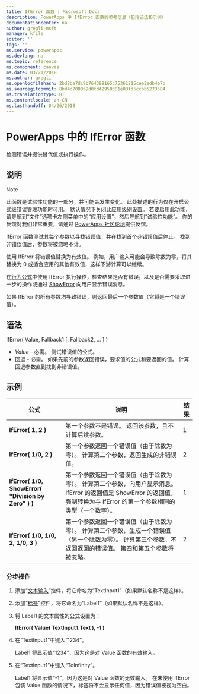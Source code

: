 ```yaml
---
title: IfError 函数 | Microsoft Docs
description: PowerApps 中 IfError 函数的参考信息（包括语法和示例）
documentationcenter: na
author: gregli-msft
manager: kfile
editor: ''
tags: ''
ms.service: powerapps
ms.devlang: na
ms.topic: reference
ms.component: canvas
ms.date: 03/21/2018
ms.author: gregli
ms.openlocfilehash: 2bd8ba7dc9b764399165c75361215cee2edb4e7b
ms.sourcegitcommit: 8bd4c700969d0fd42950581e03fd5ccbb5273584
ms.translationtype: HT
ms.contentlocale: zh-CN
ms.lasthandoff: 04/26/2018
---
```

# <a name="iferror-function-in-powerapps"></a>PowerApps 中的 IfError 函数
检测错误并提供替代值或执行操作。

## <a name="description"></a>说明
> [!NOTE]
> 此函数是试验性功能的一部分，并可能会发生变化。  此处描述的行为仅在开启公式级错误管理功能时可用。  默认情况下关闭此应用级别设置。  若要启用此功能，请导航到“文件”选项卡左侧菜单中的“应用设置”，然后导航到“试验性功能”。  你的反馈对我们非常重要，请通过 [PowerApps 社区论坛](https://powerusers.microsoft.com/t5/Expressions-and-Formulas/bd-p/How-To)提供反馈。

IfError 函数测试其每个参数以寻找错误值，并在找到首个非错误值后停止。  找到非错误值后，参数将被忽略不计。

使用 IfError 将错误值替换为有效值。  例如，用户输入可能会导致除数为零，将其替换为 0 或适合应用的其他有效值，这样下游计算可以继续。

在[行为公式](../working-with-formulas-in-depth.md)中使用 IfError 执行操作，检查结果是否有错误，以及是否需要采取进一步的操作或通过 [ShowError](function-showerror.md) 向用户显示错误消息。

如果 IfError 的所有参数均导致错误，则返回最后一个参数值（它将是一个错误值）。 

## <a name="syntax"></a>语法
IfError( Value, Fallback1 [, Fallback2, ... ] )

* *Value* - 必需。 测试错误值的公式。 
* 回退 - 必需。 如果先前的参数返回错误，要求值的公式和要返回的值。  计算回退参数直到找到非错误值。

## <a name="examples"></a>示例

| 公式 | 说明 | 结果 |
| --- | --- | --- |
| **IfError( 1, 2 )** |第一个参数不是错误。  返回该参数，且不计算后续参数。   | 1 |
| **IfError( 1/0, 2 )** | 第一个参数返回一个错误值（由于除数为零）。  计算第二个参数，返回生成的非错误值。 | 2 | 
| **IfError( 1/0, ShowError( "Division by Zero" ) )** | 第一个参数返回一个错误值（由于除数为零）。  计算第二个参数，向用户显示消息。  IfError 的返回值是 ShowError 的返回值，强制转换为与 IfError 的第一个参数相同的类型（一个数字）。 | 1 |
| **IfError( 1/0, 1/0, 2, 1/0, 3 )** | 第一个参数返回一个错误值（由于除数为零）。  计算第二个参数，生成一个错误值（另一个除数为零）。  计算第三个参数，不返回返回的错误值。  第四和第五个参数将被忽略。  | 2 |

### <a name="step-by-step"></a>分步操作

1. 添加“[文本输入](../controls/control-text-input.md)”控件，将它命名为“TextInput1”（如果默认名称不是这样）。

2. 添加“[标签](../controls/control-text-box.md)”控件，将它命名为“Label1”（如果默认名称不是这样）。

3. 将 Label1 的文本属性的公式设置为：

    **IfError( Value( TextInput1.Text ), -1 )**

4. 在“TextInput1”中键入“1234”。  

    Label1 将显示值“1234”，因为这是对 Value 函数的有效输入。

5. 在“TextInput1”中键入“ToInfinity”。

    Label1 将显示值“-1”，因为这是对 Value 函数的无效输入。  在未使用 IfError 包装 Value 函数的情况下，标签将不会显示任何值，因为错误值被视为空白。 

